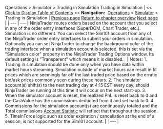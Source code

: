 ﻿
Operations \> Simulator \> Trading in Simulation
Trading in Simulation
| \<\< [Click to Display Table of Contents](trading_in_simulation.md) \>\> **Navigation:**     [Operations](operations.md) \> [Simulator](simulation.md) \> Trading in Simulation | [Previous page](global_simulation_mode.md) [Return to chapter overview](simulation.md) [Next page](strategy_analyzer.md) |
| --- | --- |
NinjaTrader routes orders based on the account that you select in any of the order entry interfaces (SuperDOM, Chart Trader, etc.). Simulation is no different. You can select the Sim101 account from any of the NinjaTrader order entry interfaces to submit your orders in simulation. Optionally you can set NinjaTrader to change the background color of the trading interface when a simulation account is selected, this is set via the "Simulation color" property in the NinjaTrader Trading Options window. Its default setting is "Transparent" which means it is disabled. 
 
| Notes:  1\. Trading in simulation should be done only when you have data within market hours streaming. Simulation outside of market hours can result in fill prices which are seemingly far off the last traded price based on the erratic bid/ask prices commonly seen during these hours. 2\. The simulator account(s) shift(s) to the next trading day at 4:15 EST every day, should NinjaTrader be running at this time it will occur on the next start\-up. 3\. When the simulator account is reset, the realized PnL is reset back to 0 and the CashValue has the commissions deducted from it and set back to 0\. 4\. Commissions for the simulation account(s) are continuously totaled and the Total commissions [Account Statistic](accounts_tab.md) will reflect that throughout the session. 5\. TimeInForce logic such as order expiration / cancellation at the end of a session, is not supported for the Sim101 account. |
| --- |
